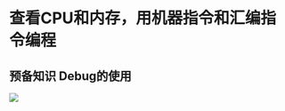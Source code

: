 # 查看CPU和内存，用机器指令和汇编指令编程

## 预备知识 Debug的使用

![](https://gitee.com/absurdnut/tuchuang/raw/master/img/123.png)






